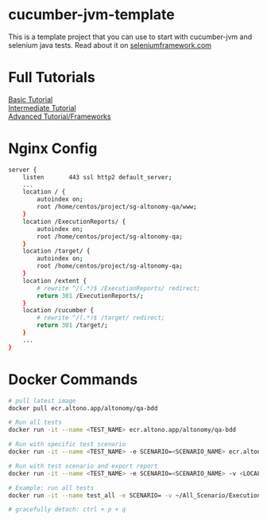 cucumber-jvm-template
=====================

This is a template project that you can use to start with cucumber-jvm and selenium java tests. Read about it on [seleniumframework.com](http://www.seleniumframework.com/cucumber-jvm-3/cucumber-jvm-and-selenium/)

# Full Tutorials

[Basic Tutorial](http://www.seleniumframework.com/cucumber-jvm-3/cucumber-jvm-and-selenium/)  
[Intermediate Tutorial](http://www.seleniumframework.com/cucumber-jvm-3/parameterize-browser/)  
[Advanced Tutorial/Frameworks](http://www.seleniumframework.com/cucumber-jvm-3/what-are-frameworks/)


# Nginx Config
```sh
server {
    listen       443 ssl http2 default_server;
    ...
    location / {
        autoindex on;
        root /home/centos/project/sg-altonomy-qa/www;
    }
    location /ExecutionReports/ {
        autoindex on;
        root /home/centos/project/sg-altonomy-qa;
    }
    location /target/ {
        autoindex on;
        root /home/centos/project/sg-altonomy-qa;
    }
    location /extent {
        # rewrite ^/(.*)$ /ExecutionReports/ redirect;
        return 301 /ExecutionReports/;
    }
    location /cucumber {
        # rewrite ^/(.*)$ /target/ redirect;
        return 301 /target/;
    }
    ...
}
```

# Docker Commands
```sh
# pull latest image
docker pull ecr.altono.app/altonomy/qa-bdd

# Run all tests
docker run -it --name <TEST_NAME> ecr.altono.app/altonomy/qa-bdd

# Run with specific test scenario
docker run -it --name <TEST_NAME> -e SCENARIO=<SCENARIO_NAME> ecr.altono.app/altonomy/qa-bdd

# Run with test scenario and export report
docker run -it --name <TEST_NAME> -e SCENARIO=<SCENARIO_NAME> -v <LOCAL_PATH>:/code/ExecutionReports ecr.altono.app/altonomy/qa-bdd

# Example: run all tests
docker run -it --name test_all -e SCENARIO= -v ~/All_Scenario/ExecutionReports:/code/ExecutionReports -v ~/All_Scenario/target:/code/target ecr.altono.app/altonomy/qa-bdd

# gracefully detach: ctrl + p + q
```
